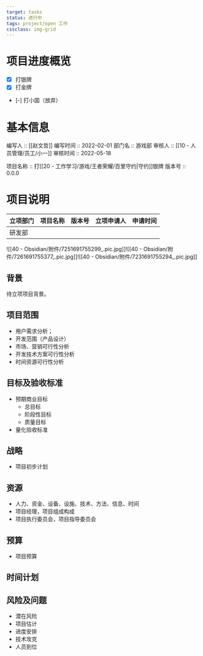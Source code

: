 ```yaml
---
target: tasks
status: 进行中
tags: project/open 工作
cssclass: img-grid
---
```


# 项目进度概览

- [x] 打银牌
- [x] 打金牌
- [-] 打小国（放弃）

# 基本信息

编写人 :: [[赵文哲]]
编写时间 :: 2022-02-01
部门名 :: 游戏部
审核人 :: [[10 - 人员管理/员工/小一]]
审核时间 :: 2022-05-18

项目名称 :: 打[[20 - 工作学习/游戏/王者荣耀/百里守约|守约]]银牌
版本号 :: 0.0.0

# 项目说明
| 立项部门 | 项目名称 | 版本号 | 立项申请人 | 申请时间 |
| -------- | -------- | ------ | ---------- | -------- |
| 研发部   |          |        |            |          |
![[40 - Obsidian/附件/7251691755299_.pic.jpg]]![[40 - Obsidian/附件/7261691755377_.pic.jpg]]![[40 - Obsidian/附件/7231691755294_.pic.jpg]]
## 背景

待立项项目背景。

## 项目范围
- 用户需求分析；
- 开发范围（产品设计）
- 市场、营销可行性分析
- 开发技术方案可行性分析
- 时间资源可行性分析

## 目标及验收标准
- 预期商业目标
	- 总目标
	- 阶段性目标
	- 质量目标
- 量化验收标准

## 战略
- 项目初步计划

## 资源
- 人力、资金、设备、设施、技术、方法、信息、时间
- 项目经理，项目组成构成
- 项目执行委员会，项目指导委员会


## 预算
- 项目预算

## 时间计划

## 风险及问题

- 潜在风险
- 项目估计
- 进度安排
- 技术攻克
- 人员到位

